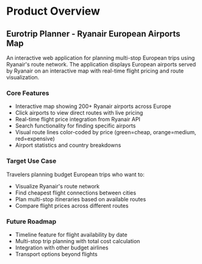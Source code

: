 # Product Overview

## Eurotrip Planner - Ryanair European Airports Map

An interactive web application for planning multi-stop European trips using Ryanair's route network. The application displays European airports served by Ryanair on an interactive map with real-time flight pricing and route visualization.

### Core Features

- Interactive map showing 200+ Ryanair airports across Europe
- Click airports to view direct routes with live pricing
- Real-time flight price integration from Ryanair API
- Search functionality for finding specific airports
- Visual route lines color-coded by price (green=cheap, orange=medium, red=expensive)
- Airport statistics and country breakdowns

### Target Use Case

Travelers planning budget European trips who want to:

- Visualize Ryanair's route network
- Find cheapest flight connections between cities
- Plan multi-stop itineraries based on available routes
- Compare flight prices across different routes

### Future Roadmap

- Timeline feature for flight availability by date
- Multi-stop trip planning with total cost calculation
- Integration with other budget airlines
- Transport options beyond flights
